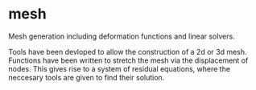 # mesh
Mesh generation including deformation functions and linear solvers.

Tools have been devloped to allow the construction of a 2d or 3d mesh. Functions have been written to stretch the mesh via the displacement of nodes.
This gives rise to a system of residual equations, where the neccesary tools are given to find their solution.
